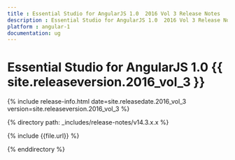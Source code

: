 ```yaml
---
title : Essential Studio for AngularJS 1.0  2016 Vol 3 Release Notes
description : Essential Studio for AngularJS 1.0  2016 Vol 3 Release Notes
platform : angular-1
documentation: ug
---
```


# Essential Studio for AngularJS 1.0 {{ site.releaseversion.2016_vol_3  }}

{% include release-info.html date=site.releasedate.2016_vol_3 version=site.releaseversion.2016_vol_3  %} 

{% directory path: _includes/release-notes/v14.3.x.x %}

{% include {{file.url}} %}

{% enddirectory %}